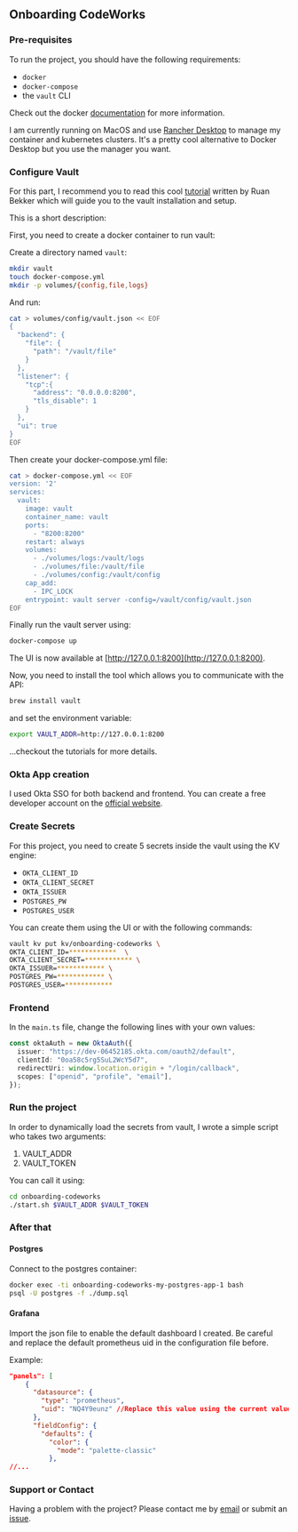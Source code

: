 ## Onboarding CodeWorks

### Pre-requisites

To run the project, you should have the following requirements:

* `docker`
* `docker-compose`
* the `vault` CLI

Check out the docker [documentation](https://docs.docker.com/) for more information.

I am currently running on MacOS and use [Rancher Desktop](https://rancherdesktop.io/) to manage my container and kubernetes clusters. It's a pretty cool alternative to Docker Desktop but you use the manager you want.

### Configure Vault

For this part, I recommend you to read this cool [tutorial](https://blog.ruanbekker.com/blog/2019/05/06/setup-hashicorp-vault-server-on-docker-and-cli-guide/) written by Ruan Bekker which will guide you to the vault installation and setup.

This is a short description:

First, you need to create a docker container to run vault:

Create a directory named `vault`:

```bash
mkdir vault
touch docker-compose.yml
mkdir -p volumes/{config,file,logs}
```

And run:

```bash
cat > volumes/config/vault.json << EOF
{
  "backend": {
    "file": {
      "path": "/vault/file"
    }
  },
  "listener": {
    "tcp":{
      "address": "0.0.0.0:8200",
      "tls_disable": 1
    }
  },
  "ui": true
}
EOF
```

Then create your docker-compose.yml file:

```bash
cat > docker-compose.yml << EOF
version: '2'
services:
  vault:
    image: vault
    container_name: vault
    ports:
      - "8200:8200"
    restart: always
    volumes:
      - ./volumes/logs:/vault/logs
      - ./volumes/file:/vault/file
      - ./volumes/config:/vault/config
    cap_add:
      - IPC_LOCK
    entrypoint: vault server -config=/vault/config/vault.json
EOF
```

Finally run the vault server using:

```bash 
docker-compose up
```

The UI is now available at [http://127.0.0.1:8200](http://127.0.0.1:8200).

Now, you need to install the tool which allows you to communicate with the API:

```bash
brew install vault
```

and set the environment variable:

```bash
export VAULT_ADDR=http://127.0.0.1:8200
```

...checkout the tutorials for more details.

### Okta App creation

I used Okta SSO for both backend and frontend. You can create a free developer account on the [official website](https://developer.okta.com/signup/).



### Create Secrets

For this project, you need to create 5 secrets inside the vault using the KV engine:

* `OKTA_CLIENT_ID`
* `OKTA_CLIENT_SECRET`
* `OKTA_ISSUER`
* `POSTGRES_PW`
* `POSTGRES_USER`

You can create them using the UI or with the following commands:

```bash
vault kv put kv/onboarding-codeworks \
OKTA_CLIENT_ID=************  \
OKTA_CLIENT_SECRET=************ \
OKTA_ISSUER=************ \
POSTGRES_PW=************ \
POSTGRES_USER=************
```

### Frontend

In the `main.ts` file, change the following lines with your own values:

```ts
const oktaAuth = new OktaAuth({
  issuer: "https://dev-06452185.okta.com/oauth2/default",
  clientId: "0oa58c5rg5SuL2WcY5d7",
  redirectUri: window.location.origin + "/login/callback",
  scopes: ["openid", "profile", "email"],
});
```

### Run the project

In order to dynamically load the secrets from vault, I wrote a simple script who takes two arguments:

1. VAULT_ADDR
2. VAULT_TOKEN

You can call it using:

```bash
cd onboarding-codeworks
./start.sh $VAULT_ADDR $VAULT_TOKEN
```

### After that

#### Postgres

Connect to the postgres container:

```bash
docker exec -ti onboarding-codeworks-my-postgres-app-1 bash
psql -U postgres -f ./dump.sql
```

#### Grafana

Import the json file to enable the default dashboard I created.
Be careful and replace the default prometheus uid in the configuration file before.

Example:

```json
"panels": [
    {
      "datasource": {
        "type": "prometheus",
        "uid": "NQ4Y9eunz" //Replace this value using the current value
      },
      "fieldConfig": {
        "defaults": {
          "color": {
            "mode": "palette-classic"
          },
//...
```

### Support or Contact

Having a problem with the project? Please contact me by [email](mailto:timothee.arnauld1gmail.com) or submit an [issue](https://github.com/tarnauld/onboarding-codeworks/issues).

